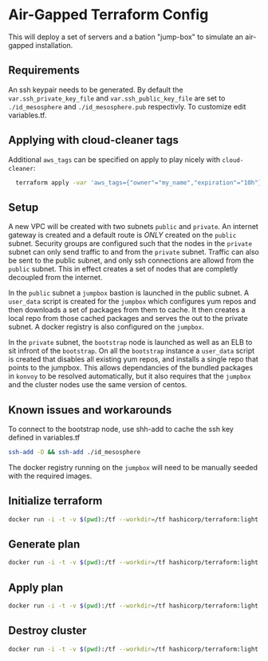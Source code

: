 # Air-Gapped Terraform Config

This will deploy a set of servers and a bation "jump-box" to simulate an
air-gapped installation. 

## Requirements

An ssh keypair needs to be generated. By default the
`var.ssh_private_key_file` and `var.ssh_public_key_file` are set to
`./id_mesosphere` and `./id_mesosphere.pub` respectivly. To customize edit variables.tf.

## Applying with cloud-cleaner tags

Additional `aws_tags` can be specified on apply to play nicely with
`cloud-cleaner`:

```bash
  terraform apply -var 'aws_tags={"owner"="my_name","expiration"="10h"}' ag.tfplan
```

## Setup

A new VPC will be created with two subnets `public` and `private`. An internet
gateway is created and a default route is *ONLY* created on the `public`
subnet. Security groups are configured such that the nodes in the `private`
subnet can only send traffic to and from the `private` subnet. Traffic can
also be sent to the public subnet, and only ssh connections are allowd from
the `public` subnet. This in effect creates a set of nodes that are completly
decoupled from the internet.

In the `public` subnet a `jumpbox` bastion is launched in the public subnet. A
`user_data` script is created for the `jumpbox` which configures yum repos and
then downloads a set of packages from them to cache. It then creates a local
repo from those cached packages and serves the out to the private subnet. A
docker registry is also configured on the `jumpbox`.

In the `private` subnet, the `bootstrap` node is launched as
well as an ELB to sit infront of the `bootstrap`. On all the
`bootstrap` instance a `user_data` script is created that
disables all existing yum repos, and installs a single repo that points to
the jumpbox. This allows dependancies of the bundled packages in `konvoy` to
be resolved automatically, but it also requires that the `jumpbox` and the
cluster nodes use the same version of centos.

## Known issues and workarounds
To connect to the bootstrap node, use shh-add to cache the ssh key defined in
variables.tf
```bash
ssh-add -D && ssh-add ./id_mesosphere
```

The docker registry running on the `jumpbox` will need to be manually seeded
with the required images.

## Initialize terraform
```bash
docker run -i -t -v $(pwd):/tf --workdir=/tf hashicorp/terraform:light init
```

## Generate plan
```bash
docker run -i -t -v $(pwd):/tf --workdir=/tf hashicorp/terraform:light plan -out=ag.tfplan
```

## Apply plan
```bash
docker run -i -t -v $(pwd):/tf --workdir=/tf hashicorp/terraform:light apply ag.tfplan
```

## Destroy cluster
```bash
docker run -i -t -v $(pwd):/tf --workdir=/tf hashicorp/terraform:light destroy --force
```


